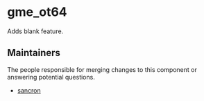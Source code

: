 gme_ot64
===================

Adds blank feature.


## Maintainers

The people responsible for merging changes to this component or answering potential questions.

- [sancron](https://github.com/sancron)
